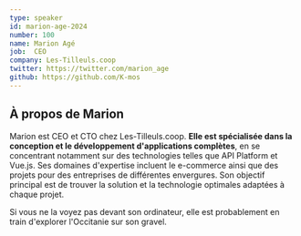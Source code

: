 ```yaml
---
type: speaker
id: marion-age-2024
number: 100
name: Marion Agé
job:  CEO 
company: Les-Tilleuls.coop
twitter: https://twitter.com/marion_age
github: https://github.com/K-mos
---
```


## À propos de Marion

Marion est CEO et CTO chez Les-Tilleuls.coop. **Elle est spécialisée dans la conception et le développement d'applications complètes**, en se concentrant notamment sur des technologies telles que API Platform et Vue.js. Ses domaines d'expertise incluent le e-commerce ainsi que des projets pour des entreprises de différentes envergures. Son objectif principal est de trouver la solution et la technologie optimales adaptées à chaque projet.


Si vous ne la voyez pas devant son ordinateur, elle est probablement en train d'explorer l'Occitanie sur son gravel.
